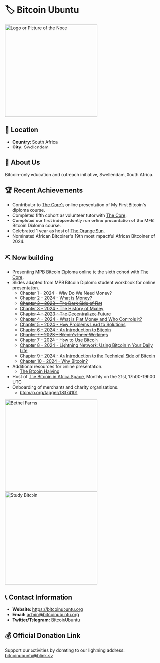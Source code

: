 # 🏷️ Bitcoin Ubuntu
<img src="https://github.com/MyFirstBitcoin/Light-Node-Directory/blob/main/South%20Africa%20--%20Bitcoin%20Ubuntu/Bitcoin%20Ubuntu%20logo%20with%20outline.png" width="300" alt="Logo or Picture of the Node"> <!-- 1 picture maximum -->

## 📍 Location
- **Country:** South Africa
- **City:** Swellendam

## 📖 About Us
Bitcoin-only education and outreach initiative, Swellendam, South Africa.

## 🏆 Recent Achievements
- Contributor to <a href="https://github.com/MyFirstBitcoin/Light-Node-Directory/tree/main/Kenya%20--%20The%20Core">The Core's</a> online presentation of My First Bitcoin's diploma course.
- Completed fifth cohort as volunteer tutor with <a href="https://github.com/MyFirstBitcoin/Light-Node-Directory/tree/main/Kenya%20--%20The%20Core">The Core</a>.
- Completed our first independently run online presentation of the MFB Bitcoin Diploma course.
- Celebrated 1 year as host of <a href="https://x.com/OrangeSunSpaces">The Orange Sun</a>.
- Nominated African Bitcoiner's 19th most impactful African Bitcoiner of 2024.

## ⛏ Now building
- Presenting MPB Bitcoin Diploma online to the sixth cohort with <a href="https://github.com/MyFirstBitcoin/Light-Node-Directory/tree/main/Kenya%20--%20The%20Core">The Core</a>.
- Slides adapted from MPB Bitcoin Diploma student workbook for online presentation.
    + <a href="https://docs.google.com/presentation/d/1aC_7KbktC8nZlPTyBJhKdulfZhLeOGMFOUvY0WRcgt8">Chapter 1 - 2024 - Why Do We Need Money?</a>
    + <a href="https://docs.google.com/presentation/d/102F8iR3l28FH4ZxNSjyJim4msBCbQEhYmlM1O0QffJQ">Chapter 2 - 2024 - What is Money?</a>
    + <a href="https://docs.google.com/presentation/d/1O9BPCuoM6wxAXndc1e_VyIWMIlvhmBBsF6lVZVj211U"><del>Chapter 3 - 2023 - The Dark Side of Fiat</del></a>
    + <a href="https://docs.google.com/presentation/d/15ahnwBLoB1hofvdhCGecDZ3nBonzteHkkaSm0Kyiuto">Chapter 3 - 2024 - The History of Money</a>
    + <a href="https://docs.google.com/presentation/d/1hdp2-wGCqpKniGIlwOa5RhoAK3DhGOZ0UVy0VY70EDo"><del>Chapter 4 - 2023 - The Decentralized Future</del></a>
    + <a href="https://docs.google.com/presentation/d/1DHDKxJFmauO5Z2HHf0JdLXfMYsME4NOSTGwSFlRY97g">Chapter 4 - 2024 - What is Fiat Money and Who Controls it?</a>
    + <a href="https://docs.google.com/presentation/d/1iUipWV8AMSH4WV-QGw1rereNMwc73t1FJBEXUU1e0ow">Chapter 5 - 2024 - How Problems Lead to Solutions</a>
    + <a href="https://docs.google.com/presentation/d/1gA8UxPzUO9GANKaZ8We2agwgm-qRWWwtqH2OIKl0uO4">Chapter 6 - 2024 - An Introduction to Bitcoin</a>
    + <a href="https://docs.google.com/presentation/d/1w-8ruNW___ilbKGKp0hTdjyq3qq63dtFgABSkW35g2Q"><del>Chapter 7 - 2023 - Bitcoin’s Inner Workings</del></a>
    + <a href="https://docs.google.com/presentation/d/1k6W1sIRzmc9oyNlRR7ZbBtxUr9W-owslrzjD7XpJ5zk">Chapter 7 - 2024 - How to Use Bitcoin</a>
    + <a href="https://docs.google.com/presentation/d/11Whw5igg-8h9P5JXJeDCji-bSsxYU0H2X2DpUhWICFg">Chapter 8 - 2024 - Lightning Network: Using Bitcoin in Your Daily Life</a>
    + <a href="https://docs.google.com/presentation/d/1Ve0dvZKOVQYx5wgRxI59jjxSfstonyEASbF2DxRJ4N8">Chapter 9 - 2024 - An Introduction to the Technical Side of Bitcoin</a>
    + <a href="https://docs.google.com/presentation/d/12n8X1VQ568nA4hFPRZ4gRPnc8XDX8BY1g5BDl2yEzXw">Chapter 10 - 2024 - Why Bitcoin?</a>
- Additional resources for online presentation.
    + <a href="https://docs.google.com/presentation/d/10MqcXk4NC_H3U6_GaLq83VOaTTvg8lObCUZbOZjy6Fs">The Bitcoin Halving</a>
- Host of <a href="https://x.com/OrangeSunSpaces/status/1821527724000727168">The Bitcoin in Africa Space</a>, Monthly on the 21st, 17h00-19h00 UTC
- Onboarding of merchants and charity organisations.
    + <a href="https://btcmap.org/tagger/18374101">btcmap.org/tagger/18374101</a>

<img src="https://github.com/MyFirstBitcoin/Light-Node-Directory/blob/main/South%20Africa%20--%20Bitcoin%20Ubuntu/bethelfarm.jpg" width="300" alt="Bethel Farms">
<img src="https://github.com/MyFirstBitcoin/Light-Node-Directory/blob/main/South%20Africa%20--%20Bitcoin%20Ubuntu/studybitcoin.jpg" width="300" alt="Study Bitcoin">

## 📞 Contact Information
- **Website:** https://bitcoinubuntu.org
- **Email:** admin@bitcoinubuntu.org
- **Twitter/Telegram:** BitcoinUbuntu

## 💰 Official Donation Link
Support our activities by donating to our lightning address: bitcoinubuntu@blink.sv
